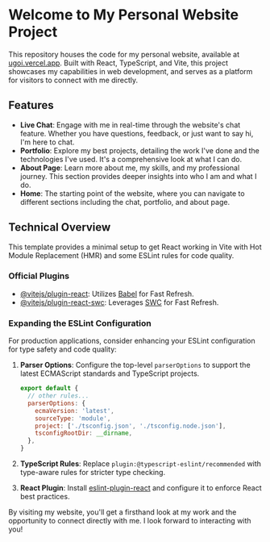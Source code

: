 # Welcome to My Personal Website Project

This repository houses the code for my personal website, available at [ugoi.vercel.app](https://ugoi.vercel.app). Built with React, TypeScript, and Vite, this project showcases my capabilities in web development, and serves as a platform for visitors to connect with me directly.

## Features

- **Live Chat**: Engage with me in real-time through the website's chat feature. Whether you have questions, feedback, or just want to say hi, I'm here to chat.
- **Portfolio**: Explore my best projects, detailing the work I've done and the technologies I've used. It's a comprehensive look at what I can do.
- **About Page**: Learn more about me, my skills, and my professional journey. This section provides deeper insights into who I am and what I do.
- **Home**: The starting point of the website, where you can navigate to different sections including the chat, portfolio, and about page.

## Technical Overview

This template provides a minimal setup to get React working in Vite with Hot Module Replacement (HMR) and some ESLint rules for code quality.

### Official Plugins

- [@vitejs/plugin-react](https://github.com/vitejs/vite-plugin-react/blob/main/packages/plugin-react/README.md): Utilizes [Babel](https://babeljs.io/) for Fast Refresh.
- [@vitejs/plugin-react-swc](https://github.com/vitejs/vite-plugin-react-swc): Leverages [SWC](https://swc.rs/) for Fast Refresh.

### Expanding the ESLint Configuration

For production applications, consider enhancing your ESLint configuration for type safety and code quality:

1. **Parser Options**: Configure the top-level `parserOptions` to support the latest ECMAScript standards and TypeScript projects.

    ```js
    export default {
      // other rules...
      parserOptions: {
        ecmaVersion: 'latest',
        sourceType: 'module',
        project: ['./tsconfig.json', './tsconfig.node.json'],
        tsconfigRootDir: __dirname,
      },
    }
    ```

2. **TypeScript Rules**: Replace `plugin:@typescript-eslint/recommended` with type-aware rules for stricter type checking.

3. **React Plugin**: Install [eslint-plugin-react](https://github.com/jsx-eslint/eslint-plugin-react) and configure it to enforce React best practices.

By visiting my website, you'll get a firsthand look at my work and the opportunity to connect directly with me. I look forward to interacting with you!

